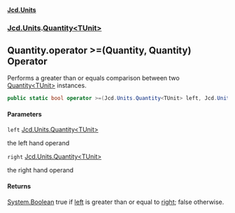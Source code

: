 #### [Jcd.Units](index.md 'index')

### [Jcd.Units](Jcd.Units.md 'Jcd.Units').[Quantity&lt;TUnit&gt;](Quantity_TUnit_.md 'Jcd.Units.Quantity<TUnit>')

## Quantity<TUnit>.operator >=(Quantity<TUnit>, Quantity<TUnit>) Operator

Performs a greater than or equals comparison between two [Quantity&lt;TUnit&gt;](Quantity_TUnit_.md 'Jcd.Units.Quantity<TUnit>') instances.

```csharp
public static bool operator >=(Jcd.Units.Quantity<TUnit> left, Jcd.Units.Quantity<TUnit> right);
```

#### Parameters

<a name='Jcd.Units.Quantity_TUnit_.op_GreaterThanOrEqual(Jcd.Units.Quantity_TUnit_,Jcd.Units.Quantity_TUnit_).left'></a>

`left` [Jcd.Units.Quantity&lt;](Quantity_TUnit_.md 'Jcd.Units.Quantity<TUnit>')[TUnit](Quantity_TUnit_.md#Jcd.Units.Quantity_TUnit_.TUnit 'Jcd.Units.Quantity<TUnit>.TUnit')[&gt;](Quantity_TUnit_.md 'Jcd.Units.Quantity<TUnit>')

the left hand operand

<a name='Jcd.Units.Quantity_TUnit_.op_GreaterThanOrEqual(Jcd.Units.Quantity_TUnit_,Jcd.Units.Quantity_TUnit_).right'></a>

`right` [Jcd.Units.Quantity&lt;](Quantity_TUnit_.md 'Jcd.Units.Quantity<TUnit>')[TUnit](Quantity_TUnit_.md#Jcd.Units.Quantity_TUnit_.TUnit 'Jcd.Units.Quantity<TUnit>.TUnit')[&gt;](Quantity_TUnit_.md 'Jcd.Units.Quantity<TUnit>')

the right hand operand

#### Returns

[System.Boolean](https://docs.microsoft.com/en-us/dotnet/api/System.Boolean 'System.Boolean')
true if [left](Quantity_TUnit_.op_GreaterThanOrEqual.6DclENKgCdc0oNx1hKqYnA.md#Jcd.Units.Quantity_TUnit_.op_GreaterThanOrEqual(Jcd.Units.Quantity_TUnit_,Jcd.Units.Quantity_TUnit_).left 'Jcd.Units.Quantity<TUnit>.op_GreaterThanOrEqual(Jcd.Units.Quantity<TUnit>, Jcd.Units.Quantity<TUnit>).left') is greater than or equal to [right](Quantity_TUnit_.op_GreaterThanOrEqual.6DclENKgCdc0oNx1hKqYnA.md#Jcd.Units.Quantity_TUnit_.op_GreaterThanOrEqual(Jcd.Units.Quantity_TUnit_,Jcd.Units.Quantity_TUnit_).right 'Jcd.Units.Quantity<TUnit>.op_GreaterThanOrEqual(Jcd.Units.Quantity<TUnit>, Jcd.Units.Quantity<TUnit>).right'); false otherwise.
